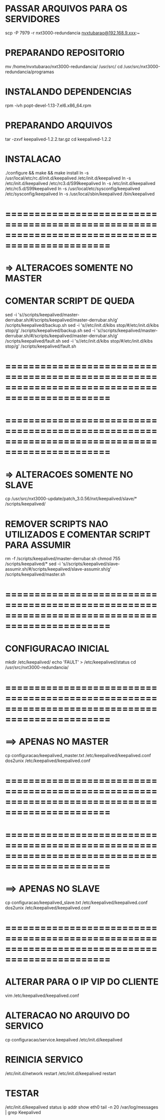 # PASSAR ARQUIVOS PARA OS SERVIDORES
scp -P 7979 -r nxt3000-redundancia nvxtubarao@192.168.9.xxx:~

# PREPARANDO REPOSITORIO
mv /home/nvxtubarao/nxt3000-redundancia/ /usr/src/
cd /usr/src/nxt3000-redundancia/programas

# INSTALANDO DEPENDENCIAS
rpm -ivh popt-devel-1.13-7.el6.x86_64.rpm

# PREPARANDO ARQUIVOS
tar -zxvf keepalived-1.2.2.tar.gz
cd keepalived-1.2.2

# INSTALACAO
./configure && make && make install
ln -s /usr/local/etc/rc.d/init.d/keepalived /etc/init.d/keepalived
ln -s /etc/init.d/keepalived /etc/rc3.d/S99keepalived
ln -s /etc/init.d/keepalived /etc/rc5.d/S99keepalived
ln -s /usr/local/etc/sysconfig/keepalived /etc/sysconfig/keepalived
ln -s /usr/local/sbin/keepalived /bin/keepalived

# ================================================================================================
# => ALTERACOES SOMENTE NO MASTER
# COMENTAR SCRIPT DE QUEDA
sed -i 's/\/scripts\/keepalived\/master-derrubar.sh/#\/scripts\/keepalived\/master-derrubar.sh/g' /scripts/keepalived/backup.sh
sed -i 's/\/etc\/init.d\/kibs stop/#\/etc\/init.d\/kibs stop/g' /scripts/keepalived/backup.sh
sed -i 's/\/scripts\/keepalived\/master-derrubar.sh/#\/scripts\/keepalived\/master-derrubar.sh/g' /scripts/keepalived/fault.sh
sed -i 's/\/etc\/init.d\/kibs stop/#\/etc\/init.d\/kibs stop/g' /scripts/keepalived/fault.sh
# ================================================================================================

# ================================================================================================
# => ALTERACOES SOMENTE NO SLAVE
cp /usr/src/nxt3000-update/patch_3.0.56/nxt/keepalived/slave/* /scripts/keepalived/
# REMOVER SCRIPTS NAO UTILIZADOS E COMENTAR SCRIPT PARA ASSUMIR
rm -f /scripts/keepalived/master-derrubar.sh
chmod 755 /scripts/keepalived/*
sed -i 's/\/scripts\/keepalived\/slave-assumir.sh/#\/scripts\/keepalived\/slave-assumir.sh/g' /scripts/keepalived/master.sh
# ================================================================================================

# CONFIGURACAO INICIAL
mkdir /etc/keepalived/
echo 'FAULT' > /etc/keepalived/status
cd /usr/src/nxt3000-redundancia/

# ================================================================================================
# ==> APENAS NO MASTER
cp configuracao/keepalived_master.txt /etc/keepalived/keepalived.conf
dos2unix /etc/keepalived/keepalived.conf
# ================================================================================================

# ================================================================================================
# ==> APENAS NO SLAVE
cp configuracao/keepalived_slave.txt /etc/keepalived/keepalived.conf
dos2unix /etc/keepalived/keepalived.conf
# ================================================================================================

# ALTERAR PARA O IP VIP DO CLIENTE
vim /etc/keepalived/keepalived.conf

# ALTERACAO NO ARQUIVO DO SERVICO
cp configuracao/service.keepalived /etc/init.d/keepalived

# REINICIA SERVICO
/etc/init.d/network restart
/etc/init.d/keepalived restart

# TESTAR
/etc/init.d/keepalived status
ip addr show eth0
tail -n 20 /var/log/messages | grep Keepalived
